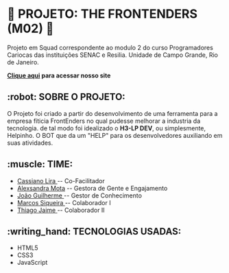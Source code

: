 # :space_invader: PROJETO: THE FRONTENDERS (M02) :space_invader:
<p> Projeto em Squad correspondente ao modulo 2 do curso Programadores Cariocas das instituições SENAC e Resilia. Unidade de Campo Grande, Rio de Janeiro. </p>
<strong> <a href="https://liracass.github.io/FRONT-ENDERS-SENAC-RESILIA/">Clique aqui</a> para acessar nosso  site</strong>
<h2> :robot: SOBRE O PROJETO: </h2>
<p> O Projeto foi criado a partir do desenvolvimento de uma ferramenta para a empresa fíticia FrontEnders no qual pudesse melhorar a industria da tecnologia. de tal modo foi idealizado o <strong>H3-LP DEV</strong>, ou simplesmente, Helpinho. O BOT que da um "HELP" para os desenvolvedores auxiliando em suas atividades.
<h2> :muscle: TIME: </h2> 
<ul>
<li><a href="https://github.com/liracass"> Cassiano Lira </a> -- Co-Facilitador </li> 
<li><a href="https://github.com/Alexsandra2223">Alexsandra Mota</a> -- Gestora de Gente e Engajamento</li>
<li><a href="https://github.com/JGuilheerm"> João Guilherme </a> -- Gestor de Conhecimento </li> 
<li><a href="https://github.com/MarcosPssiqueira"> Marcos Siqueira </a> -- Colaborador I </li>
<li><a href="https://github.com/ThiagoJaime"> Thiago Jaime </a> -- Colaborador II </li>
</ul>
<h2> :writing_hand: TECNOLOGIAS USADAS: </h2>
<ul>
<li>HTML5</li>
<li>CSS3</li>
<li>JavaScript</li>
</ul>

